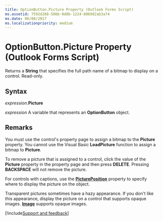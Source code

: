 ```yaml
---
title: OptionButton.Picture Property (Outlook Forms Script)
ms.assetid: 7592d268-506b-0d8b-1224-8069d2ab3a74
ms.date: 06/08/2017
ms.localizationpriority: medium
---
```



# OptionButton.Picture Property (Outlook Forms Script)

Returns a **String** that specifies the full path name of a bitmap to display on a control. Read-only.


## Syntax

_expression_.**Picture**

_expression_ A variable that represents an **OptionButton** object.


## Remarks

You must use the control's property page to assign a bitmap to the **Picture** property. You cannot use the Visual Basic **LoadPicture** function to assign a bitmap to **Picture**.

To remove a picture that is assigned to a control, click the value of the **Picture** property in the property page and then press **DELETE**. Pressing **BACKSPACE** will not remove the picture.

For controls with captions, use the **[PicturePosition](Outlook.optionbutton.pictureposition.md)** property to specify where to display the picture on the object.

Transparent pictures sometimes have a hazy appearance. If you don't like this appearance, display the picture on a control that supports opaque images. **[Image](Outlook.image.md)** supports opaque images.

[!include[Support and feedback](~/includes/feedback-boilerplate.md)]